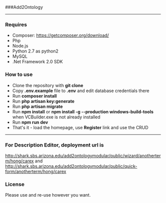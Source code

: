 ###Add2Ontology

---
### Requires
 * Composer: https://getcomposer.org/download/
 * Php
 * Node.js
 * Python 2.7 as python2 
 * MySQL
 * .Net Framework 2.0 SDK
  
### How to use

- Clone the repository with __git clone__
- Copy __.env.example__ file to __.env__ and edit database credentials there
- Run __composer install__
- Run __php artisan key:generate__
- Run __php artisan migrate__
- Run __npm install__ or __npm install -g --production windows-build-tools__ when VCBuilder.exe is not already installed
- Run __npm run dev__
- That's it - load the homepage, use __Register__ link and use the CRUD

---
### For Description Editor, deployment url is  
http://shark.sbs.arizona.edu/add2ontologymodular/public/wizard/anotherterm/hong/carex and 
http://shark.sbs.arizona.edu/add2ontologymodular/public/quick-form/anotherterm/hong/carex

### License

Please use and re-use however you want.
